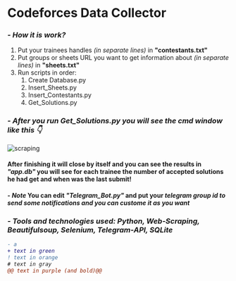 <h1>Codeforces Data Collector</h1>
<h3><em>- How it is work?</em></h3>
<ol>
    <li>Put your trainees handles <em>(in separate lines)</em> in <strong>"contestants.txt"</strong></li>
    <li>Put groups or sheets URL you want to get information about <em>(in separate lines)</em> in <strong>"sheets.txt"</strong></li>
    <li>Run scripts in order:
        <ol>
            <li>Create Database.py</li>
            <li>Insert_Sheets.py</li>
            <li>Insert_Contestants.py</li>
            <li>Get_Solutions.py</li>
        </ol>
    </li>
</ol>

<h3><em>- After you run <strong>Get_Solutions.py</strong> you will see the cmd window like this 👇</em></h3>

![scraping](https://user-images.githubusercontent.com/53629881/163650691-4f71edbd-8102-4c7e-9082-4f69894759c6.PNG)

<h4>After finishing it will close by itself and you can see the results in <em>"app.db"</em> you will see for each trainee the number of accepted solutions he had get and when was the last submit!</h4>

<h4>- <em>Note</em> You can edit <em>"Telegram_Bot.py"</em> and put your <em>telegram group id<em> to send some notifications and you can custome it as you want</h4>

 <h3>- <em>Tools and technologies used: Python, Web-Scraping, Beautifulsoup, Selenium, Telegram-API, SQLite</h3>

     
```diff
- a
+ text in green
! text in orange
# text in gray
@@ text in purple (and bold)@@
```
